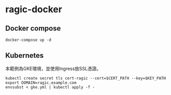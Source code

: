 # ragic-docker

## Docker compose
```
docker-compose up -d 
```

## Kubernetes
本範例為GKE環境，並使用Ingress放SSL憑證。
```
kubectl create secret tls cert-ragic --cert=$CERT_PATH --key=$KEY_PATH
export DOMAIN=ragic.example.com
envsubst < gke.yml | kubectl apply -f -
```
